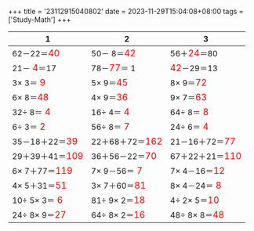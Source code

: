 +++ 
title = '23112915040802' 
date = 2023-11-29T15:04:08+08:00 
tags = ['Study-Math'] 
+++ 

1 | 2 | 3 
-- | -- | -- 
62－22＝<font color=red size=4>40</font> | 50－ 8＝<font color=red size=4>42</font> | 56＋<font color=red size=4>24</font>＝80 
21－<font color=red size=4> 4</font>＝17 | 78－<font color=red size=4>77</font>＝ 1 | <font color=red size=4>42</font>－29＝13 
 3× 3＝<font color=red size=4> 9</font> |  5× 9＝<font color=red size=4>45</font> |  8× 9＝<font color=red size=4>72</font> 
 6× 8＝<font color=red size=4>48</font> |  4× 9＝<font color=red size=4>36</font> |  9× 7＝<font color=red size=4>63</font> 
32÷ 8＝<font color=red size=4> 4</font> | 16÷ 4＝<font color=red size=4> 4</font> | 64÷ 8＝<font color=red size=4> 8</font> 
 6÷ 3＝<font color=red size=4> 2</font> | 56÷ 8＝<font color=red size=4> 7</font> | 24÷ 6＝<font color=red size=4> 4</font> 
35－18＋22＝<font color=red size=4>39</font> | 22＋68＋72＝<font color=red size=4>162</font> | 21－16＋72＝<font color=red size=4>77</font> 
29＋39＋41＝<font color=red size=4>109</font> | 36＋56－22＝<font color=red size=4>70</font> | 67＋22＋21＝<font color=red size=4>110</font> 
 6× 7＋77＝<font color=red size=4>119</font> |  7× 9－56＝<font color=red size=4> 7</font> |  7× 4－16＝<font color=red size=4>12</font> 
 4× 5＋31＝<font color=red size=4>51</font> |  3× 7＋60＝<font color=red size=4>81</font> |  8× 4－24＝<font color=red size=4> 8</font> 
10÷ 5× 3＝<font color=red size=4> 6</font> | 81÷ 9× 2＝<font color=red size=4>18</font> |  4÷ 2× 5＝<font color=red size=4>10</font> 
24÷ 8× 9＝<font color=red size=4>27</font> | 64÷ 8× 2＝<font color=red size=4>16</font> | 48÷ 8× 8＝<font color=red size=4>48</font> 

